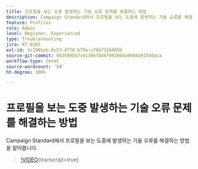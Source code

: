 ```yaml
---
title: 프로필을 보는 도중 발생하는 기술 오류 문제를 해결하는 방법
description: Campaign Standard에서 프로필을 보는 도중에 발생하는 기술 오류를 해결하는 방법을 알아봅니다.
feature: Profiles
role: Admin
level: Beginner, Experienced
type: Troubleshooting
jira: KT-8385
exl-id: 3c1901eb-8c53-4776-b79a-c76b732b905b
source-git-commit: 943599bd7ce139ef846f093ebda9084a91550aca
workflow-type: tm+mt
source-wordcount: '54'
ht-degree: 100%

---
```


# 프로필을 보는 도중 발생하는 기술 오류 문제를 해결하는 방법

Campaign Standard에서 프로필을 보는 도중에 발생하는 기술 오류를 해결하는 방법을 알아봅니다.

>[!VIDEO](https://video.tv.adobe.com/v/335890?learn=on){transcript=true}
